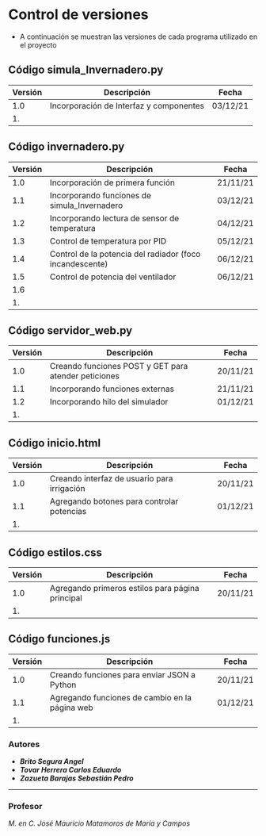 # Control de versiones
* A continuación se muestran las versiones de cada programa utilizado en el proyecto

## Código simula_Invernadero.py
| Versión | Descripción | Fecha |
| -- | -- | -- |
| 1.0 | Incorporación de Interfaz y componentes | 03/12/21 |
| 1. |  |  |

## Código invernadero.py
| Versión | Descripción | Fecha |
| -- | -- | -- |
| 1.0 | Incorporación de primera función | 21/11/21 |
| 1.1 | Incorporando funciones de simula_Invernadero | 03/12/21 |
| 1.2 | Incorporando lectura de sensor de temperatura | 04/12/21 |
| 1.3 | Control de temperatura por PID | 05/12/21 |
| 1.4 | Control de la potencia del radiador (foco incandescente) | 06/12/21 |
| 1.5 | Control de potencia del ventilador | 06/12/21 |
| 1.6 |  |  |
| 1. |  |  |

## Código servidor_web.py
| Versión | Descripción | Fecha |
| -- | -- | -- |
| 1.0 | Creando funciones POST y GET para atender peticiones | 20/11/21 |
| 1.1 | Incorporando funciones externas | 21/11/21 |
| 1.2 | Incorporando hilo del simulador | 01/12/21 |
| 1. |  |  |

## Código inicio.html
| Versión | Descripción | Fecha |
| -- | -- | -- |
| 1.0 | Creando interfaz de usuario para irrigación | 20/11/21 |
| 1.1 | Agregando botones para controlar potencias | 01/12/21 |
| 1. |  |  |

## Código estilos.css
| Versión | Descripción | Fecha |
| -- | -- | -- |
| 1.0 | Agregando primeros estilos para página principal | 20/11/21 |
| 1. |  |  |

## Código funciones.js
| Versión | Descripción | Fecha |
| -- | -- | -- |
| 1.0 | Creando funciones para enviar JSON a Python | 20/11/21 |
| 1.1 | Agregando funciones de cambio en la página web | 01/12/21 |
| 1. |  |  |

### Autores
* ***Brito Segura Angel***
* ***Tovar Herrera Carlos Eduardo***
* ***Zazueta Barajas Sebastián Pedro***

***
### Profesor
*M. en C. José Mauricio Matamoros de María y Campos*
